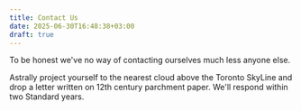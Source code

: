 ```yaml
---
title: Contact Us
date: 2025-06-30T16:48:38+03:00
draft: true
---
```

To be honest we've no way of contacting ourselves much less anyone else.

Astrally project yourself to the nearest cloud above the Toronto SkyLine and drop a letter written on 12th century parchment paper. We'll respond within two Standard years.